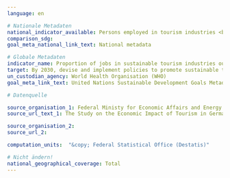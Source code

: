 ```yaml
---
language: en

# Nationale Metadaten
national_indicator_available: Persons employed in tourism industries <br> Persons employed in accommodation
comparison_sdg:
goal_meta_national_link_text: National metadata

# Globale Metadaten
indicator_name: Proportion of jobs in sustainable tourism industries out of total tourism jobs
target: By 2030, devise and implement policies to promote sustainable tourism that creates jobs and promotes local culture and products
un_custodian_agency: World Health Organisation (WHO)
goal_meta_link_text: United Nations Sustainable Development Goals Metadata

# Datenquelle

source_organisation_1: Federal Ministy for Economic Affairs and Energy (BMWI)
source_url_text_1: The Study on the Economic Impact of Tourism in Germany

source_organisation_2:
source_url_2:

computation_units:  "&copy; Federal Statistical Office (Destatis)"

# Nicht ändern!
national_geographical_coverage: Total
---
```

